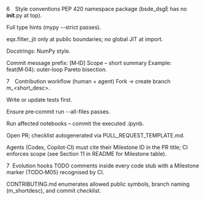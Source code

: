 
6 Style conventions
PEP 420 namespace package (bsde_dsgE has no __init__.py at top).

Full type hints (mypy --strict passes).

eqx.filter_jit only at public boundaries; no global JIT at import.

Docstrings: NumPy style.

Commit message prefix: [M‑ID] Scope – short summary
Example: feat(M‑04): outer‑loop Pareto bisection.

7 Contribution workflow (human + agent)
Fork → create branch m<ID>_<short_desc>.

Write or update tests first.

Ensure pre‑commit run --all-files passes.

Run affected notebooks – commit the executed .ipynb.

Open PR; checklist autogenerated via PULL_REQUEST_TEMPLATE.md.

Agents (Codex, Copilot‑CI) must cite their Milestone ID in the PR
title; CI enforces scope (see Section 11 in README for Milestone table).


7  Evolution hooks
TODO comments inside every code stub with a Milestone marker
(TODO‑M05) recognised by CI.

CONTRIBUTING.md enumerates allowed public symbols, branch naming
(m<ID>_shortdesc), and commit checklist.
